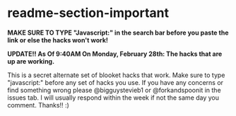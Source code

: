 # readme-section-important

**MAKE SURE TO TYPE "Javascript:" in the search bar before you paste the link or else the hacks won't work!**

**UPDATE!! As Of 9:40AM On Monday, February 28th: The hacks that are up are working.**

This is a secret alternate set of blooket hacks that work. 
Make sure to type "javascript:" before any set of hacks you use. 
If you have any concerns or find something wrong please @bigguystevieb1 or @forkandspoonit in the issues tab. 
I will usually respond within the week if not the same day you comment. Thanks!! :)

